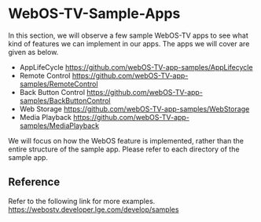 # WebOS-TV-Sample-Apps
In this section, we will observe a few sample WebOS-TV apps to see what kind of features we can implement in our apps. The apps we will cover are given as below.
* AppLifeCycle https://github.com/webOS-TV-app-samples/AppLifecycle
* Remote Control https://github.com/webOS-TV-app-samples/RemoteControl
* Back Button Control https://github.com/webOS-TV-app-samples/BackButtonControl
* Web Storage https://github.com/webOS-TV-app-samples/WebStorage
* Media Playback https://github.com/webOS-TV-app-samples/MediaPlayback

We will focus on how the WebOS feature is implemented, rather than the entire structure of the sample app.
Please refer to each directory of the sample app.

## Reference
Refer to the following link for more examples.
https://webostv.developer.lge.com/develop/samples
